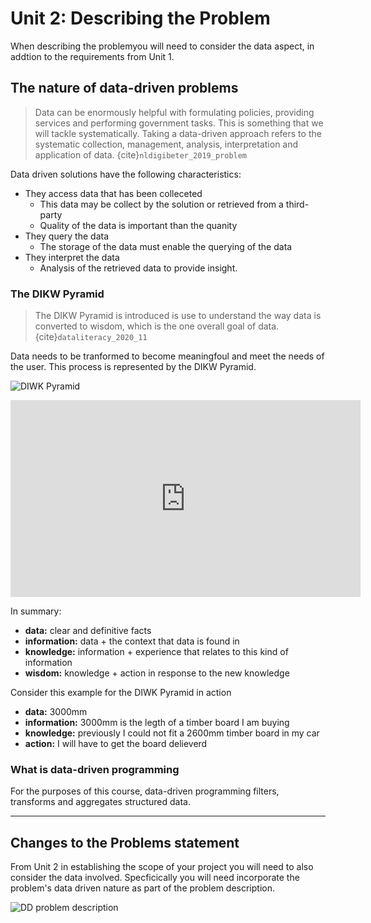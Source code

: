 # Unit 2: Describing the Problem

When describing the problemyou will need to consider the data aspect, in addtion to the requirements from Unit 1.

## The nature of data-driven problems
> Data can be enormously helpful with formulating policies, providing services and performing government tasks. This is something that we will tackle systematically. Taking a data-driven approach refers to the systematic collection, management, analysis, interpretation and application of data. {cite}`nldigibeter_2019_problem`

Data driven solutions have the following characteristics:
- They access data that has been colleceted
  - This data may be collect by the solution or retrieved from a third-party
  - Quality of the data is important than the quanity
- They query the data
  - The storage of the data must enable the querying of the data
- They interpret the data
  - Analysis of the retrieved data to provide insight.

### The DIKW Pyramid
> The DIKW Pyramid is introduced is use to understand the way data is converted to wisdom, which is the one overall goal of data.{cite}`dataliteracy_2020_11`

Data needs to be tranformed to become meaningfoul and meet the needs of the user. This process is represented by the DIKW Pyramid.

![DIWK Pyramid](../assests/DIKWPyramid.png)

<iframe width="560" height="315" src="https://www.youtube.com/embed/u9DoQ9gY4z4" title="YouTube video player" frameborder="0" allow="accelerometer; autoplay; clipboard-write; encrypted-media; gyroscope; picture-in-picture" allowfullscreen></iframe>

In summary:
- **data:** clear and definitive facts
- **information:** data + the context that data is found in
- **knowledge:** information + experience that relates to this kind of information
- **wisdom:** knowledge + action in response to the new knowledge

Consider this example for the DIWK Pyramid in action
- **data:** 3000mm
- **information:** 3000mm is the legth of a timber board I am buying
- **knowledge:** previously I could not fit a 2600mm timber board in my car
- **action:** I will have to get the board delieverd

### What is data-driven programming
For the purposes of this course, data-driven programming filters, transforms and aggregates structured data.

---
## Changes to the Problems statement
From Unit 2 in establishing the scope of your project you will need to also consider the data involved. Specficically you will need incorporate the problem's data driven nature as part of the problem description.

![DD problem description](../assests/mm_descrbe_probelm_unit_2.png)